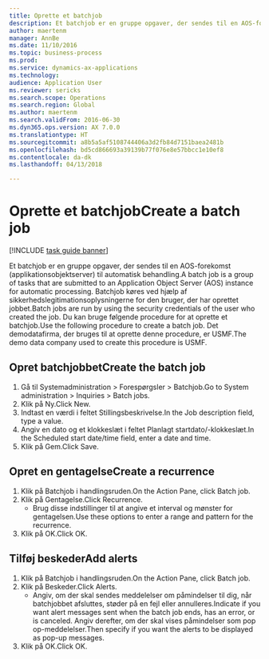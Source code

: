 ```yaml
--- 
title: Oprette et batchjob
description: Et batchjob er en gruppe opgaver, der sendes til en AOS-forekomst (applikationsobjektserver) til automatisk behandling.
author: maertenm
manager: AnnBe
ms.date: 11/10/2016
ms.topic: business-process
ms.prod: 
ms.service: dynamics-ax-applications
ms.technology: 
audience: Application User
ms.reviewer: sericks
ms.search.scope: Operations
ms.search.region: Global
ms.author: maertenm
ms.search.validFrom: 2016-06-30
ms.dyn365.ops.version: AX 7.0.0
ms.translationtype: HT
ms.sourcegitcommit: a8b5a5af5108744406a3d2fb84d7151baea2481b
ms.openlocfilehash: bd5cd866693a39139b77f076e8e57bbcc1e10ef8
ms.contentlocale: da-dk
ms.lasthandoff: 04/13/2018

---
```

# <a name="create-a-batch-job"></a><span data-ttu-id="278dc-103">Oprette et batchjob</span><span class="sxs-lookup"><span data-stu-id="278dc-103">Create a batch job</span></span>

[!INCLUDE [task guide banner](../../includes/task-guide-banner.md)]

<span data-ttu-id="278dc-104">Et batchjob er en gruppe opgaver, der sendes til en AOS-forekomst (applikationsobjektserver) til automatisk behandling.</span><span class="sxs-lookup"><span data-stu-id="278dc-104">A batch job is a group of tasks that are submitted to an Application Object Server (AOS) instance for automatic processing.</span></span> <span data-ttu-id="278dc-105">Batchjob køres ved hjælp af sikkerhedslegitimationsoplysningerne for den bruger, der har oprettet jobbet.</span><span class="sxs-lookup"><span data-stu-id="278dc-105">Batch jobs are run by using the security credentials of the user who created the job.</span></span> <span data-ttu-id="278dc-106">Du kan bruge følgende procedure for at oprette et batchjob.</span><span class="sxs-lookup"><span data-stu-id="278dc-106">Use the following procedure to create a batch job.</span></span> <span data-ttu-id="278dc-107">Det demodatafirma, der bruges til at oprette denne procedure, er USMF.</span><span class="sxs-lookup"><span data-stu-id="278dc-107">The demo data company used to create this procedure is USMF.</span></span>


## <a name="create-the-batch-job"></a><span data-ttu-id="278dc-108">Opret batchjobbet</span><span class="sxs-lookup"><span data-stu-id="278dc-108">Create the batch job</span></span>
1. <span data-ttu-id="278dc-109">Gå til Systemadministration > Forespørgsler > Batchjob.</span><span class="sxs-lookup"><span data-stu-id="278dc-109">Go to System administration > Inquiries > Batch jobs.</span></span>
2. <span data-ttu-id="278dc-110">Klik på Ny.</span><span class="sxs-lookup"><span data-stu-id="278dc-110">Click New.</span></span>
3. <span data-ttu-id="278dc-111">Indtast en værdi i feltet Stillingsbeskrivelse.</span><span class="sxs-lookup"><span data-stu-id="278dc-111">In the Job description field, type a value.</span></span>
4. <span data-ttu-id="278dc-112">Angiv en dato og et klokkeslæt i feltet Planlagt startdato/-klokkeslæt.</span><span class="sxs-lookup"><span data-stu-id="278dc-112">In the Scheduled start date/time field, enter a date and time.</span></span>
5. <span data-ttu-id="278dc-113">Klik på Gem.</span><span class="sxs-lookup"><span data-stu-id="278dc-113">Click Save.</span></span>

## <a name="create-a-recurrence"></a><span data-ttu-id="278dc-114">Opret en gentagelse</span><span class="sxs-lookup"><span data-stu-id="278dc-114">Create a recurrence</span></span>
1. <span data-ttu-id="278dc-115">Klik på Batchjob i handlingsruden.</span><span class="sxs-lookup"><span data-stu-id="278dc-115">On the Action Pane, click Batch job.</span></span>
2. <span data-ttu-id="278dc-116">Klik på Gentagelse.</span><span class="sxs-lookup"><span data-stu-id="278dc-116">Click Recurrence.</span></span>
    * <span data-ttu-id="278dc-117">Brug disse indstillinger til at angive et interval og mønster for gentagelsen.</span><span class="sxs-lookup"><span data-stu-id="278dc-117">Use these options to enter a range and pattern for the recurrence.</span></span>  
3. <span data-ttu-id="278dc-118">Klik på OK.</span><span class="sxs-lookup"><span data-stu-id="278dc-118">Click OK.</span></span>

## <a name="add-alerts"></a><span data-ttu-id="278dc-119">Tilføj beskeder</span><span class="sxs-lookup"><span data-stu-id="278dc-119">Add alerts</span></span>
1. <span data-ttu-id="278dc-120">Klik på Batchjob i handlingsruden.</span><span class="sxs-lookup"><span data-stu-id="278dc-120">On the Action Pane, click Batch job.</span></span>
2. <span data-ttu-id="278dc-121">Klik på Beskeder.</span><span class="sxs-lookup"><span data-stu-id="278dc-121">Click Alerts.</span></span>
    * <span data-ttu-id="278dc-122">Angiv, om der skal sendes meddelelser om påmindelser til dig, når batchjobbet afsluttes, støder på en fejl eller annulleres.</span><span class="sxs-lookup"><span data-stu-id="278dc-122">Indicate if you want alert messages sent when the batch job ends, has an error, or is canceled.</span></span> <span data-ttu-id="278dc-123">Angiv derefter, om der skal vises påmindelser som pop op-meddelelser.</span><span class="sxs-lookup"><span data-stu-id="278dc-123">Then specify if you want the alerts to be displayed as pop-up messages.</span></span>   
3. <span data-ttu-id="278dc-124">Klik på OK.</span><span class="sxs-lookup"><span data-stu-id="278dc-124">Click OK.</span></span>


